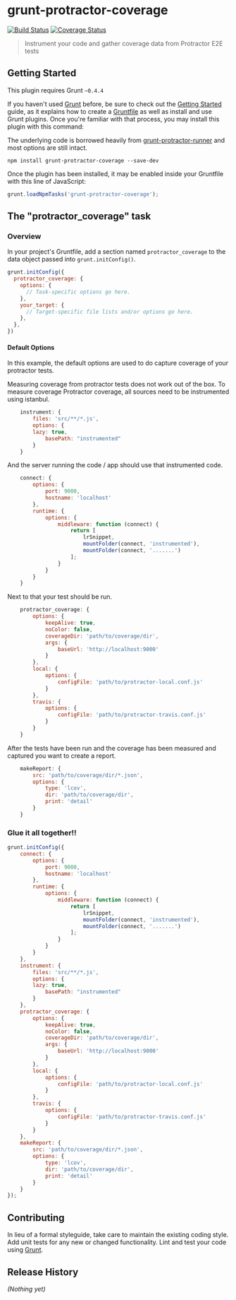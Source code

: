 # grunt-protractor-coverage
[![Build Status](https://travis-ci.org/r3b/grunt-protractor-coverage.svg?branch=master)](https://travis-ci.org/r3b/grunt-protractor-coverage)
[![Coverage Status](https://coveralls.io/repos/r3b/grunt-protractor-coverage/badge.png)](https://coveralls.io/r/r3b/grunt-protractor-coverage)

> Instrument your code and gather coverage data from Protractor E2E tests

## Getting Started
This plugin requires Grunt `~0.4.4`

If you haven't used [Grunt](http://gruntjs.com/) before, be sure to check out the [Getting Started](http://gruntjs.com/getting-started) guide, as it explains how to create a [Gruntfile](http://gruntjs.com/sample-gruntfile) as well as install and use Grunt plugins. Once you're familiar with that process, you may install this plugin with this command:

The underlying code is borrowed heavily from [grunt-protractor-runner](https://github.com/teerapap/grunt-protractor-runner) and most options are still intact.

```shell
npm install grunt-protractor-coverage --save-dev
```

Once the plugin has been installed, it may be enabled inside your Gruntfile with this line of JavaScript:

```js
grunt.loadNpmTasks('grunt-protractor-coverage');
```

## The "protractor_coverage" task

### Overview
In your project's Gruntfile, add a section named `protractor_coverage` to the data object passed into `grunt.initConfig()`.

```js
grunt.initConfig({
  protractor_coverage: {
    options: {
      // Task-specific options go here.
    },
    your_target: {
      // Target-specific file lists and/or options go here.
    },
  },
})
```

#### Default Options
In this example, the default options are used to do capture coverage of your protractor tests.

Measuring coverage from protractor tests does not work out of the box. To measure coverage Protractor coverage, all
sources need to be instrumented using istanbul.

```js
    instrument: {
        files: 'src/**/*.js',
        options: {
        lazy: true,
            basePath: "instrumented"
        }
    }
```

And the server running the code / app should use that instrumented code.

```js
    connect: {
        options: {
            port: 9000,
            hostname: 'localhost'
        },
        runtime: {
            options: {
                middleware: function (connect) {
                    return [
                        lrSnippet,
                        mountFolder(connect, 'instrumented'),
                        mountFolder(connect, '.......')
                    ];
                }
            }
        }
    }
```

Next to that your test should be run.

```js
    protractor_coverage: {
        options: {
            keepAlive: true,
            noColor: false,
            coverageDir: 'path/to/coverage/dir',
            args: {
                baseUrl: 'http://localhost:9000'
            }
        },
        local: {
            options: {
                configFile: 'path/to/protractor-local.conf.js'
            }
        },
        travis: {
            options: {
                configFile: 'path/to/protractor-travis.conf.js'
            }
        }
    }
```

After the tests have been run and the coverage has been measured and captured you want to create a report.

```js
    makeReport: {
        src: 'path/to/coverage/dir/*.json',
        options: {
            type: 'lcov',
            dir: 'path/to/coverage/dir',
            print: 'detail'
        }
    }
```

### Glue it all together!!

```js
grunt.initConfig({
    connect: {
        options: {
            port: 9000,
            hostname: 'localhost'
        },
        runtime: {
            options: {
                middleware: function (connect) {
                    return [
                        lrSnippet,
                        mountFolder(connect, 'instrumented'),
                        mountFolder(connect, '.......')
                    ];
                }
            }
        }
    },
    instrument: {
        files: 'src/**/*.js',
        options: {
        lazy: true,
            basePath: "instrumented"
        }
    },
    protractor_coverage: {
        options: {
            keepAlive: true,
            noColor: false,
            coverageDir: 'path/to/coverage/dir',
            args: {
                baseUrl: 'http://localhost:9000'
            }
        },
        local: {
            options: {
                configFile: 'path/to/protractor-local.conf.js'
            }
        },
        travis: {
            options: {
                configFile: 'path/to/protractor-travis.conf.js'
            }
        }
    },
    makeReport: {
        src: 'path/to/coverage/dir/*.json',
        options: {
            type: 'lcov',
            dir: 'path/to/coverage/dir',
            print: 'detail'
        }
    }
});
```

## Contributing
In lieu of a formal styleguide, take care to maintain the existing coding style. Add unit tests for any new or changed functionality. Lint and test your code using [Grunt](http://gruntjs.com/).

## Release History
_(Nothing yet)_
